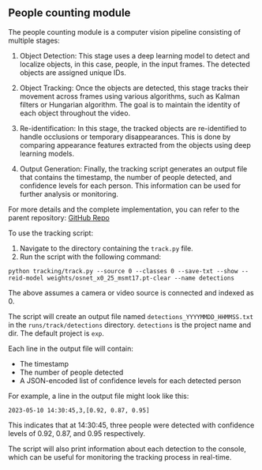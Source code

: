 ## People counting module

The people counting module is a computer vision pipeline consisting of multiple stages:

1. Object Detection: This stage uses a deep learning model to detect and localize objects, in this case, people, in the input frames. The detected objects are assigned unique IDs.

2. Object Tracking: Once the objects are detected, this stage tracks their movement across frames using various algorithms, such as Kalman filters or Hungarian algorithm. The goal is to maintain the identity of each object throughout the video.

3. Re-identification: In this stage, the tracked objects are re-identified to handle occlusions or temporary disappearances. This is done by comparing appearance features extracted from the objects using deep learning models.

4. Output Generation: Finally, the tracking script generates an output file that contains the timestamp, the number of people detected, and confidence levels for each person. This information can be used for further analysis or monitoring.

For more details and the complete implementation, you can refer to the parent repository: [GitHub Repo](https://github.com/username/repo)


To use the tracking script:

1. Navigate to the directory containing the `track.py` file.
2. Run the script with the following command:

```
python tracking/track.py --source 0 --classes 0 --save-txt --show --reid-model weights/osnet_x0_25_msmt17.pt-clear --name detections
```

The above assumes a camera or video source is connected and indexed as 0.

The script will create an output file named `detections_YYYYMMDD_HHMMSS.txt` in the `runs/track/detections` directory. `detections` is the project name and dir. The default project is `exp`.

Each line in the output file will contain:
- The timestamp
- The number of people detected
- A JSON-encoded list of confidence levels for each detected person

For example, a line in the output file might look like this:
```
2023-05-10 14:30:45,3,[0.92, 0.87, 0.95]
```

This indicates that at 14:30:45, three people were detected with confidence levels of 0.92, 0.87, and 0.95 respectively.

The script will also print information about each detection to the console, which can be useful for monitoring the tracking process in real-time.

